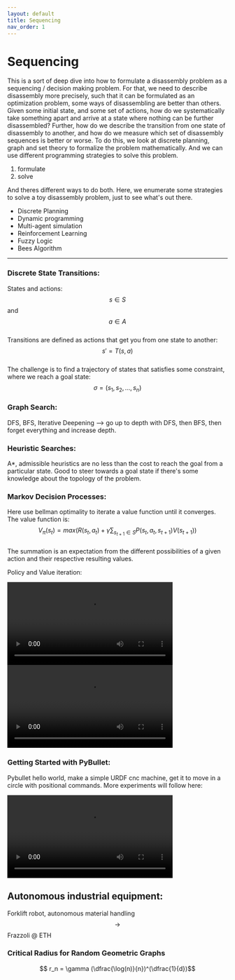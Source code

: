 ```yaml
---
layout: default
title: Sequencing
nav_order: 1
---
```


# Sequencing

This is a sort of deep dive into how to formulate a disassembly problem as a sequencing / decision making problem. For that, we need to describe disassembly more precisely, such that it can be formulated as an optimization problem, some ways of disassembling are better than others. Given some initial state, and some set of actions, how do we systematically take something apart and arrive at a state where nothing can be further disassembled? Further, how do we describe the transition from one state of disassembly to another, and how do we measure which set of disassembly sequences is better or worse. To do this, we look at discrete planning, graph and set theory to formalize the problem mathematically. And we can use different programming strategies to solve this problem. 
1.  formulate
2.  solve

And theres different ways to do both. Here, we enumerate some strategies to solve a toy disassembly problem, just to see what's out there. 

* Discrete Planning
* Dynamic programming
* Multi-agent simulation
* Reinforcement Learning
* Fuzzy Logic 
* Bees Algorithm

---

### Discrete State Transitions:
States and actions:  
$$ s \in S$$ and $$ a \in A $$  
Transitions are defined as actions that get you from one state to another:  
$$ s' = T(s,a)$$  
The challenge is to find a trajectory of states that satisfies some constraint, where we reach a goal state:  
$$ \sigma = (s_1, s_2, ...,s_n)$$  
### Graph Search:<br>
DFS, BFS, Iterative Deepening --> go up to depth with DFS, then BFS, then forget everything and increase depth.<br>
### Heuristic Searches:<br>
A*, admissible heuristics are no less than the cost to reach the goal from a particular state. Good to steer towards a goal state if there's some knowledge about the topology of the problem. 

### Markov Decision Processes: <br>
Here use bellman optimality to iterate a value function until it converges. The value function is:  
$$V_\pi(s_t) = max \left(R(s_t,a_t) + \gamma \sum_{s_{t+1}\in S}P(s_t,a_t,s_{t+1})V(s_{t+1})\right) $$  
The summation is an expectation from the different possibilities of a given action and their respective resulting values.

<p>Policy and Value iteration:</p>
<video controls="" width="75%">
    <source src="../../assets/videos/policy.mp4" type="video/mp4"/>
</video>
<video controls="" width="75%">
    <source src="../../assets/videos/value.mp4" type="video/mp4"/>
</video>

### Getting Started with PyBullet: <br>
Pybullet hello world, make a simple URDF cnc machine, get it to move in a circle with positional commands.
More experiments will follow here:<br>

<video controls="" width="75%">
    <source src="../../assets/videos/pb_test.mp4" type="video/mp4"/>
</video>

## Autonomous industrial equipment:

Forklift robot, autonomous material handling $$\rightarrow$$ Frazzoli @ ETH <br>

### Critical Radius for Random Geometric Graphs
$$ r_n = \gamma (\dfrac{\log(n)}{n})^(\dfrac{1}{d})$$

### 
